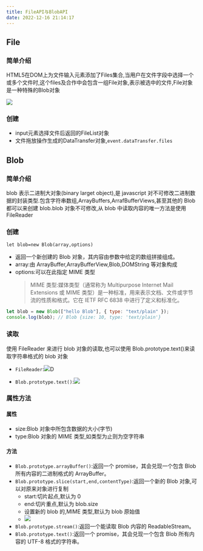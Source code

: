 ```yaml
---
title: FileAPI与BlobAPI
date: 2022-12-16 21:14:17
---
```


## File

### 简单介绍
HTML5在DOM上为文件输入元素添加了Files集合,当用户在文件字段中选择一个或多个文件时,这个files及合作中会包含一组File对象,表示被选中的文件,File对象是一种特殊的Blob对象

![](https://s2.loli.net/2022/12/20/yU9vCj7KWzAcgEP.png)

### 创建
- input元素选择文件后返回的FileList对象
- 文件拖放操作生成的DataTransfer对象,`event.dataTransfer.files`
## Blob

### 简单介绍

blob 表示二进制大对象(binary larget object),是 javascript 对不可修改二进制数据的封装类型.包含字符串数组,ArrayBuffers,ArrafBufferViews,甚至其他的 Blob 都可以来创建 blob.blob 对象不可修改,从 blob 中读取内容的唯一方法是使用 FileReader

### 创建

`let blob=new Blob(array,options)`

- 返回一个新创建的 Blob 对象，其内容由参数中给定的数组拼接组成。
- array:由 ArrayBuffer,ArrayBufferView,Blob,DOMString 等对象构成
- options:可以在此指定 MIME 类型
  > MIME 类型:媒体类型（通常称为 Multipurpose Internet Mail Extensions 或 MIME 类型）是一种标准，用来表示文档、文件或字节流的性质和格式。它在 IETF RFC 6838 中进行了定义和标准化。

```js
let blob = new Blob(["hello Blob"], { type: "text/plain" });
console.log(blob); // Blob {size: 10, type: 'text/plain'}
```

### 读取

使用 FileReader 来进行 blob 对象的读取,也可以使用 Blob.prototype.text()来读取字符串格式的 blob 对象
- `FileReader`:![](https://s2.loli.net/2022/12/16/yWnTSQ4Eva1R2Cu.png)D

- `Blob.prototype.text()`:![](https://s2.loli.net/2022/12/16/ZLWAJhU3bKdMV1y.png)


### 属性方法

#### 属性

- size:Blob 对象中所包含数据的大小(字节)
- type:Blob 对象的 MIME 类型,如类型为止则为空字符串

#### 方法

- `Blob.prototype.arrayBuffer()`:返回一个 promise，其会兑现一个包含 Blob 所有内容的二进制格式的 ArrayBuffer。
- `Blob.prototype.slice(start,end,contentType)`:返回一个新的 Blob 对象,可以对原来对象进行复制
  - start:切片起点,默认为 0
  - end:切片重点,默认为 blob.size
  - 设置新的 blob 的,MIME 类型,默认为 blob 原始值
  - ![](https://s2.loli.net/2022/12/16/5WgXF7CEP3euv1J.png)
- `Blob.prototype.stream()`:返回一个能读取 Blob 内容的 ReadableStream。
- `Blob.prototype.text()`:返回一个 promise，其会兑现一个包含 Blob 所有内容的 UTF-8 格式的字符串。
